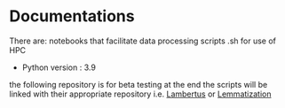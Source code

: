 # Documentations
There are: 
notebooks that facilitate data processing
scripts .sh for use of HPC
* Python version : 3.9

the following repository is for beta testing at the end the scripts will be linked with their appropriate repository i.e. [Lambertus](https://github.com/FourbeFlo/Lambertus) or [Lemmatization](https://github.com/FourbeFlo/Lemmatization)
